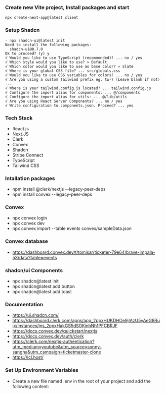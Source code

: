 ### Create new Vite project, Install packages and start

```
npx create-next-app@latest client
```

### Setup Shadcn

```
- npx shadcn-ui@latest init
Need to install the following packages:
  shadcn-ui@0.7.0
Ok to proceed? (y) y
√ Would you like to use TypeScript (recommended)? ... no / yes
√ Which style would you like to use? » Default
√ Which color would you like to use as base color? » Slate
√ Where is your global CSS file? ... src/globals.css
√ Would you like to use CSS variables for colors? ... no / yes
√ Are you using a custom tailwind prefix eg. tw-? (Leave blank if not) ...
√ Where is your tailwind.config.js located? ... tailwind.config.js
√ Configure the import alias for components: ... @/components
√ Configure the import alias for utils: ... @/lib/utils
√ Are you using React Server Components? ... no / yes
√ Write configuration to components.json. Proceed? ... yes
```

### Tech Stack

- React.js
- Next.JS
- Clerk
- Convex
- Shadcn
- Stripe Connect
- TypeScript
- Tailwind CSS

### Intallation packages

- npm install @clerk/nextjs --legacy-peer-deps
- npm install convex --legacy-peer-deps

### Convex
- npx convex login
- npx convex dev
- npx convex import --table events convex/sampleData.json

### Convex database
- https://dashboard.convex.dev/t/tomisar/ticketer-79e64/brave-impala-53/data?table=events


### shadcn/ui Components
- npx shadcn@latest init
- npx shadcn@latest add button
- npx shadcn@latest add toast


### Documentation
- https://ui.shadcn.com/
- https://dashboard.clerk.com/apps/app_2ppxHUKDHOe9jlAzU5yAeG8Ruix/instances/ins_2ppxHakGS5dSOKjnhNh1PFCBRJF
- https://docs.convex.dev/quickstart/nextjs
- https://docs.convex.dev/auth/clerk
- https://clerk.com/nextjs-authentication?utm_medium=youtube&utm_source=sonny-sangha&utm_campaign=ticketmaster-clone
- https://lcl.host/

### Set Up Environment Variables

- Create a new file named .env in the root of your project and add the following content:
